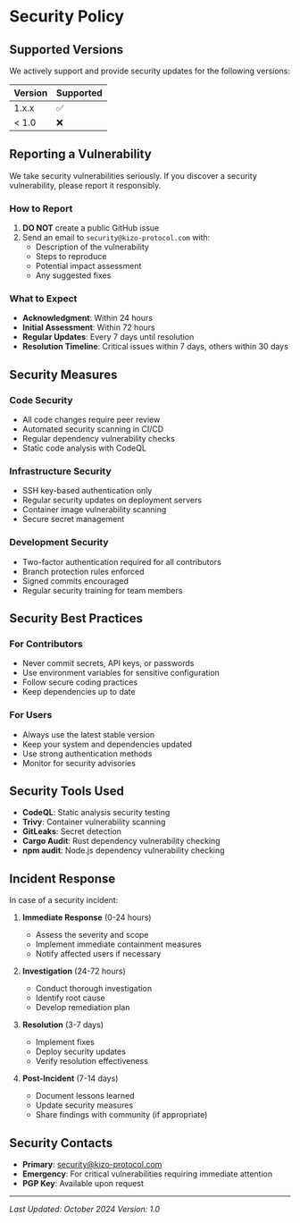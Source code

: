 # Security Policy

## Supported Versions

We actively support and provide security updates for the following versions:

| Version | Supported          |
| ------- | ------------------ |
| 1.x.x   | :white_check_mark: |
| < 1.0   | :x:                |

## Reporting a Vulnerability

We take security vulnerabilities seriously. If you discover a security vulnerability, please report it responsibly.

### How to Report

1. **DO NOT** create a public GitHub issue
2. Send an email to `security@kizo-protocol.com` with:
   - Description of the vulnerability
   - Steps to reproduce
   - Potential impact assessment
   - Any suggested fixes

### What to Expect

- **Acknowledgment**: Within 24 hours
- **Initial Assessment**: Within 72 hours
- **Regular Updates**: Every 7 days until resolution
- **Resolution Timeline**: Critical issues within 7 days, others within 30 days

## Security Measures

### Code Security
- All code changes require peer review
- Automated security scanning in CI/CD
- Regular dependency vulnerability checks
- Static code analysis with CodeQL

### Infrastructure Security
- SSH key-based authentication only
- Regular security updates on deployment servers
- Container image vulnerability scanning
- Secure secret management

### Development Security
- Two-factor authentication required for all contributors
- Branch protection rules enforced
- Signed commits encouraged
- Regular security training for team members

## Security Best Practices

### For Contributors
- Never commit secrets, API keys, or passwords
- Use environment variables for sensitive configuration
- Follow secure coding practices
- Keep dependencies up to date

### For Users
- Always use the latest stable version
- Keep your system and dependencies updated
- Use strong authentication methods
- Monitor for security advisories

## Security Tools Used

- **CodeQL**: Static analysis security testing
- **Trivy**: Container vulnerability scanning
- **GitLeaks**: Secret detection
- **Cargo Audit**: Rust dependency vulnerability checking
- **npm audit**: Node.js dependency vulnerability checking

## Incident Response

In case of a security incident:

1. **Immediate Response** (0-24 hours)
   - Assess the severity and scope
   - Implement immediate containment measures
   - Notify affected users if necessary

2. **Investigation** (24-72 hours)
   - Conduct thorough investigation
   - Identify root cause
   - Develop remediation plan

3. **Resolution** (3-7 days)
   - Implement fixes
   - Deploy security updates
   - Verify resolution effectiveness

4. **Post-Incident** (7-14 days)
   - Document lessons learned
   - Update security measures
   - Share findings with community (if appropriate)

## Security Contacts

- **Primary**: security@kizo-protocol.com
- **Emergency**: For critical vulnerabilities requiring immediate attention
- **PGP Key**: Available upon request

---

*Last Updated: October 2024*
*Version: 1.0*
